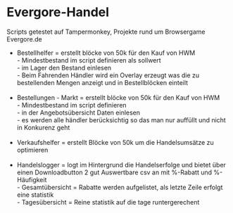 # Evergore-Handel
Scripts getestet auf Tampermonkey, Projekte rund um Browsergame Evergore.de
- Bestellhelfer = erstellt blöcke von 50k für den Kauf von HWM </br>
        - Mindestbestand im script definieren als sollwert </br>
        - im Lager den Bestand einlesen </br>
        - Beim Fahrenden Händler wird ein Overlay erzeugt was die zu bestellenden Mengen anzeigt und in Bestellblöcken einteilt </br></br>
- Bestellungen - Markt = erstellt blöcke von 50k für den Kauf von HWM </br>
        - Mindestbestand im script definieren </br>
        - in der Angebotsübersicht Daten einlesen </br>
                - es werden alle händler berücksichtig so das man nur auffüllt und nicht in Konkurenz geht   </br></br>
- Verkaufshelfer = erstellt Blöcke von 50k um die Handelsumsätze zu optimieren </br></br>
- Handelslogger = logt im Hintergrund die Handelserfolge und bietet über einen Downloadbutton 2 gut Auswertbare csv an mit %-Rabatt und %-Häufigkeit </br>
        - Gesamtübersicht = Rabatte werden aufgelistet, als letzte Zeile erfolgt eine statistik </br>
        - Tagesübersicht = Reine statistik auf die tage runtergerechent
